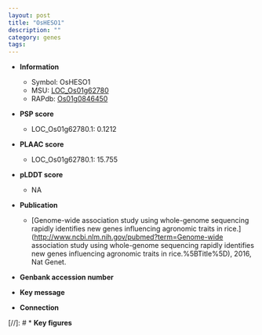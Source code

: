 ```yaml
---
layout: post
title: "OsHESO1"
description: ""
category: genes
tags: 
---
```


* **Information**  
    + Symbol: OsHESO1  
    + MSU: [LOC_Os01g62780](http://rice.plantbiology.msu.edu/cgi-bin/ORF_infopage.cgi?orf=LOC_Os01g62780)  
    + RAPdb: [Os01g0846450](http://rapdb.dna.affrc.go.jp/viewer/gbrowse_details/irgsp1?name=Os01g0846450)  

* **PSP score**  
    + LOC_Os01g62780.1: 0.1212 

* **PLAAC score**  
    + LOC_Os01g62780.1: 15.755 

* **pLDDT score**
    + NA


* **Publication**  
    + [Genome-wide association study using whole-genome sequencing rapidly identifies new genes influencing agronomic traits in rice.](http://www.ncbi.nlm.nih.gov/pubmed?term=Genome-wide association study using whole-genome sequencing rapidly identifies new genes influencing agronomic traits in rice.%5BTitle%5D), 2016, Nat Genet.

* **Genbank accession number**  

* **Key message**  

* **Connection**  

[//]: # * **Key figures**  


